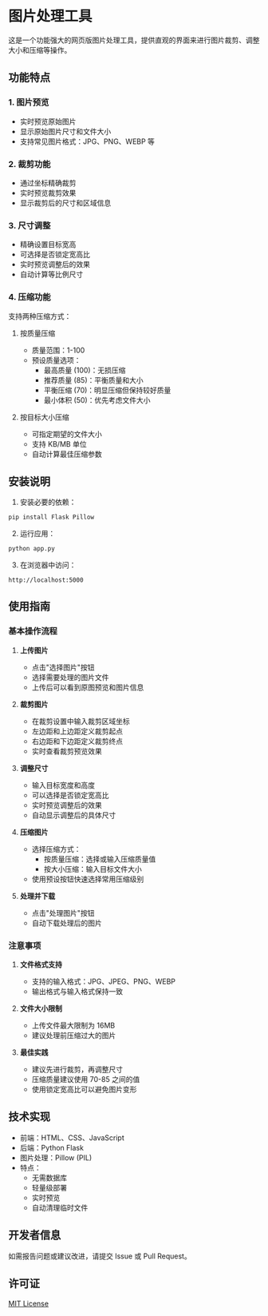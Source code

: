 # 图片处理工具

这是一个功能强大的网页版图片处理工具，提供直观的界面来进行图片裁剪、调整大小和压缩等操作。

## 功能特点

### 1. 图片预览
- 实时预览原始图片
- 显示原始图片尺寸和文件大小
- 支持常见图片格式：JPG、PNG、WEBP 等

### 2. 裁剪功能
- 通过坐标精确裁剪
- 实时预览裁剪效果
- 显示裁剪后的尺寸和区域信息

### 3. 尺寸调整
- 精确设置目标宽高
- 可选择是否锁定宽高比
- 实时预览调整后的效果
- 自动计算等比例尺寸

### 4. 压缩功能
支持两种压缩方式：
1. 按质量压缩
   - 质量范围：1-100
   - 预设质量选项：
     * 最高质量 (100)：无损压缩
     * 推荐质量 (85)：平衡质量和大小
     * 平衡压缩 (70)：明显压缩但保持较好质量
     * 最小体积 (50)：优先考虑文件大小

2. 按目标大小压缩
   - 可指定期望的文件大小
   - 支持 KB/MB 单位
   - 自动计算最佳压缩参数

## 安装说明

1. 安装必要的依赖：
```bash
pip install Flask Pillow
```

2. 运行应用：
```bash
python app.py
```

3. 在浏览器中访问：
```
http://localhost:5000
```

## 使用指南

### 基本操作流程

1. **上传图片**
   - 点击"选择图片"按钮
   - 选择需要处理的图片文件
   - 上传后可以看到原图预览和图片信息

2. **裁剪图片**
   - 在裁剪设置中输入裁剪区域坐标
   - 左边距和上边距定义裁剪起点
   - 右边距和下边距定义裁剪终点
   - 实时查看裁剪预览效果

3. **调整尺寸**
   - 输入目标宽度和高度
   - 可以选择是否锁定宽高比
   - 实时预览调整后的效果
   - 自动显示调整后的具体尺寸

4. **压缩图片**
   - 选择压缩方式：
     * 按质量压缩：选择或输入压缩质量值
     * 按大小压缩：输入目标文件大小
   - 使用预设按钮快速选择常用压缩级别

5. **处理并下载**
   - 点击"处理图片"按钮
   - 自动下载处理后的图片

### 注意事项

1. **文件格式支持**
   - 支持的输入格式：JPG、JPEG、PNG、WEBP
   - 输出格式与输入格式保持一致

2. **文件大小限制**
   - 上传文件最大限制为 16MB
   - 建议处理前压缩过大的图片

3. **最佳实践**
   - 建议先进行裁剪，再调整尺寸
   - 压缩质量建议使用 70-85 之间的值
   - 使用锁定宽高比可以避免图片变形

## 技术实现

- 前端：HTML、CSS、JavaScript
- 后端：Python Flask
- 图片处理：Pillow (PIL)
- 特点：
  * 无需数据库
  * 轻量级部署
  * 实时预览
  * 自动清理临时文件

## 开发者信息

如需报告问题或建议改进，请提交 Issue 或 Pull Request。

## 许可证

[MIT License](LICENSE)